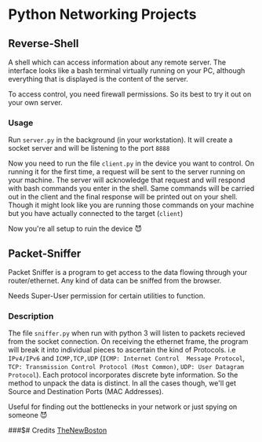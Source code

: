 # Python Networking Projects

## Reverse-Shell

A shell which can access information about any remote server. The interface looks like a bash terminal virtually running 
on your PC, although everything that is displayed is the content of the server. 

To access control, you need firewall permissions. So its best to try it out on your own server.

### Usage

Run `server.py` in the background (in your workstation). It will create a socket server and will be listening to the port `8888`

Now you need to run the file `client.py` in the device you want to control. On running it for the first time, a request 
will be sent to the server running on your machine. The server will acknowledge that request and will respond with bash commands
you enter in the shell. Same commands will be carried out in the client and the final response will be printed out on your shell.
Though it might look like you are running those commands on your machine but you have actually connected to the target (`client`)

Now you're all setup to ruin the device :smiling_imp:

## Packet-Sniffer

Packet Sniffer is a program to get access to the data flowing through your router/ethernet. Any kind of data can be sniffed from the
browser.

Needs Super-User permission for certain utilities to function.

### Description
The file `sniffer.py` when run with python 3 will listen to packets recieved from the socket connection. On receiving the ethernet frame, the program 
will break it into individual pieces to ascertain the kind of Protocols. i.e `IPv4/IPv6` and `ICMP,TCP,UDP` (`ICMP: Internet Control 
Message Protocol`, `TCP: Transmission Control Protocol (Most Common)`, `UDP: User Datagram Protocol`). Each protocol incorporates discrete 
byte information. So the method to unpack the data is distinct. In all the cases though, we'll get Source and Destination Ports (MAC Addresses).

Useful for finding out the bottlenecks in your network or just spying on someone :smiling_imp:


###$# Credits
[TheNewBoston](https://thenewboston.com)
